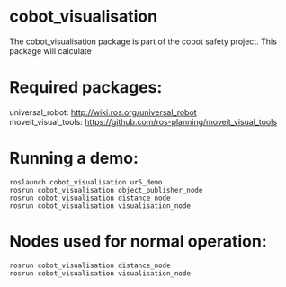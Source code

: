 # cobot_visualisation
The cobot_visualisation package is part of the cobot safety project. This package will calculate 

# Required packages:
universal_robot: http://wiki.ros.org/universal_robot <br/>
moveit_visual_tools: https://github.com/ros-planning/moveit_visual_tools

# Running a demo:
```
roslaunch cobot_visualisation ur5_demo
rosrun cobot_visualisation object_publisher_node
rosrun cobot_visualisation distance_node
rosrun cobot_visualisation visualisation_node
```
# Nodes used for normal operation:
```
rosrun cobot_visualisation distance_node
rosrun cobot_visualisation visualisation_node
```
